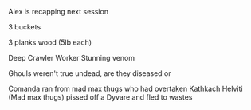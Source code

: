 Alex is recapping next session

3 buckets

3 planks wood (5lb each)

Deep Crawler Worker
Stunning venom

Ghouls weren't true undead, are they diseased or 



Comanda ran from mad max thugs who had overtaken Kathkach
Helviti (Mad max thugs) pissed off a Dyvare and fled to wastes


